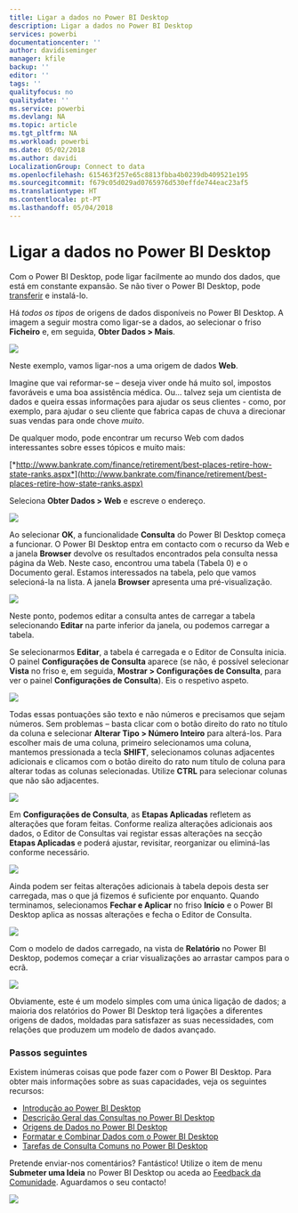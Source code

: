 ```yaml
---
title: Ligar a dados no Power BI Desktop
description: Ligar a dados no Power BI Desktop
services: powerbi
documentationcenter: ''
author: davidiseminger
manager: kfile
backup: ''
editor: ''
tags: ''
qualityfocus: no
qualitydate: ''
ms.service: powerbi
ms.devlang: NA
ms.topic: article
ms.tgt_pltfrm: NA
ms.workload: powerbi
ms.date: 05/02/2018
ms.author: davidi
LocalizationGroup: Connect to data
ms.openlocfilehash: 615463f257e65c8813fbba4b0239db409521e195
ms.sourcegitcommit: f679c05d029ad0765976d530effde744eac23af5
ms.translationtype: HT
ms.contentlocale: pt-PT
ms.lasthandoff: 05/04/2018
---
```

# <a name="connect-to-data-in-power-bi-desktop"></a>Ligar a dados no Power BI Desktop
Com o Power BI Desktop, pode ligar facilmente ao mundo dos dados, que está em constante expansão. Se não tiver o Power BI Desktop, pode [transferir](http://go.microsoft.com/fwlink/?LinkID=521662) e instalá-lo.

Há *todos os tipos* de origens de dados disponíveis no Power BI Desktop. A imagem a seguir mostra como ligar-se a dados, ao selecionar o friso **Ficheiro** e, em seguida, **Obter Dados \> Mais**.

![](media/desktop-connect-to-data/getdatavid_smallv2.gif)

Neste exemplo, vamos ligar-nos a uma origem de dados **Web**.

Imagine que vai reformar-se – deseja viver onde há muito sol, impostos favoráveis e uma boa assistência médica. Ou... talvez seja um cientista de dados e queira essas informações para ajudar os seus clientes - como, por exemplo, para ajudar o seu cliente que fabrica capas de chuva a direcionar suas vendas para onde chove *muito*.

De qualquer modo, pode encontrar um recurso Web com dados interessantes sobre esses tópicos e muito mais:

[*http://www.bankrate.com/finance/retirement/best-places-retire-how-state-ranks.aspx*](http://www.bankrate.com/finance/retirement/best-places-retire-how-state-ranks.aspx)

Seleciona **Obter Dados \> Web** e escreve o endereço.

![](media/desktop-connect-to-data/connecttodata_3.png)

Ao selecionar **OK**, a funcionalidade **Consulta** do Power BI Desktop começa a funcionar. O Power BI Desktop entra em contacto com o recurso da Web e a janela **Browser** devolve os resultados encontrados pela consulta nessa página da Web. Neste caso, encontrou uma tabela (Tabela 0) e o Documento geral. Estamos interessados na tabela, pelo que vamos selecioná-la na lista. A janela **Browser** apresenta uma pré-visualização.

![](media/desktop-connect-to-data/datasources_fromnavigatordialog.png)

Neste ponto, podemos editar a consulta antes de carregar a tabela selecionando **Editar** na parte inferior da janela, ou podemos carregar a tabela.

Se selecionarmos **Editar**, a tabela é carregada e o Editor de Consulta inicia. O painel **Configurações de Consulta** aparece (se não, é possível selecionar **Vista** no friso e, em seguida, **Mostrar \> Configurações de Consulta**, para ver o painel **Configurações de Consulta**). Eis o respetivo aspeto.

![](media/desktop-connect-to-data/designer_gsg_editquery.png)

Todas essas pontuações são texto e não números e precisamos que sejam números. Sem problemas – basta clicar com o botão direito do rato no título da coluna e selecionar **Alterar Tipo \> Número Inteiro** para alterá-los. Para escolher mais de uma coluna, primeiro selecionamos uma coluna, mantemos pressionada a tecla **SHIFT**, selecionamos colunas adjacentes adicionais e clicamos com o botão direito do rato num título de coluna para alterar todas as colunas selecionadas. Utilize **CTRL** para selecionar colunas que não são adjacentes.

![](media/desktop-connect-to-data/designer_gsg_changedatatype.png)

Em **Configurações de Consulta**, as **Etapas Aplicadas** refletem as alterações que foram feitas. Conforme realiza alterações adicionais aos dados, o Editor de Consultas vai registar essas alterações na secção **Etapas Aplicadas** e poderá ajustar, revisitar, reorganizar ou eliminá-las conforme necessário.

![](media/desktop-connect-to-data/designer_gsg_appliedsteps_changedtype.png)

Ainda podem ser feitas alterações adicionais à tabela depois desta ser carregada, mas o que já fizemos é suficiente por enquanto. Quando terminamos, selecionamos **Fechar e Aplicar** no friso **Início** e o Power BI Desktop aplica as nossas alterações e fecha o Editor de Consulta.

![](media/desktop-connect-to-data/connecttodata_closenload.png)

Com o modelo de dados carregado, na vista de **Relatório** no Power BI Desktop, podemos começar a criar visualizações ao arrastar campos para o ecrã.

![](media/desktop-connect-to-data/connecttodata_dragontoreportview.png)

Obviamente, este é um modelo simples com uma única ligação de dados; a maioria dos relatórios do Power BI Desktop terá ligações a diferentes origens de dados, moldadas para satisfazer as suas necessidades, com relações que produzem um modelo de dados avançado. 

### <a name="next-steps"></a>Passos seguintes
Existem inúmeras coisas que pode fazer com o Power BI Desktop. Para obter mais informações sobre as suas capacidades, veja os seguintes recursos:

* [Introdução ao Power BI Desktop](desktop-getting-started.md)
* [Descrição Geral das Consultas no Power BI Desktop](desktop-query-overview.md)
* [Origens de Dados no Power BI Desktop](desktop-data-sources.md)
* [Formatar e Combinar Dados com o Power BI Desktop](desktop-shape-and-combine-data.md)
* [Tarefas de Consulta Comuns no Power BI Desktop](desktop-common-query-tasks.md)   

Pretende enviar-nos comentários? Fantástico! Utilize o item de menu **Submeter uma Ideia** no Power BI Desktop ou aceda ao [Feedback da Comunidade](http://community.powerbi.com/t5/Community-Feedback/bd-p/community-feedback). Aguardamos o seu contacto!

![](media/desktop-connect-to-data/sendfeedback.png)

